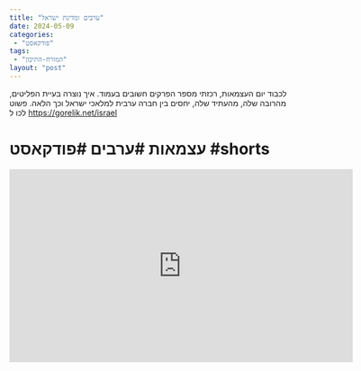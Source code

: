 ```yaml
---
title: "ערבים ומדינת ישראל"
date: 2024-05-09
categories: 
 - "פודקאסט"
tags: 
 - "המזרח-התיכון"
layout: "post"
---
```


לכבוד יום העצמאות, רכזתי מספר הפרקים חשובים בעמוד.
איך נוצרה בעיית הפליטים, מהרובה שלה, מהעתיד שלה,
יחסים בין חברה ערבית למלאכי ישראל וכך הלאה.
פשוט לכו ל
<https://gorelik.net/israel>

# עצמאות #ערבים #פודקאסט #shorts

<iframe width="610" height="343" src="https://www.youtube.com/embed/GyR3fJNEIwA" frameborder="0" allow="accelerometer; autoplay; clipboard-write; encrypted-media; gyroscope; picture-in-picture; web-share" referrerpolicy="strict-origin-when-cross-origin" allowfullscreen></iframe>
